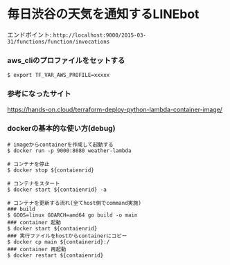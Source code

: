 # 毎日渋谷の天気を通知するLINEbot

エンドポイント: 
`http://localhost:9000/2015-03-31/functions/function/invocations`

### aws_cliのプロファイルをセットする
```
$ export TF_VAR_AWS_PROFILE=xxxxx
```

### 参考になったサイト
https://hands-on.cloud/terraform-deploy-python-lambda-container-image/

### dockerの基本的な使い方(debug)
```
# imageからcontainerを作成して起動する
$ docker run -p 9000:8080 weather-lambda

# コンテナを停止
$ docker stop ${contaienrid}

# コンテナをスタート
$ docker start ${contaienrid} -a

# コンテナを更新する流れ(全てhost側でcommand実施)
### build
$ GOOS=linux GOARCH=amd64 go build -o main
### container 起動
$ docker start ${contaienrid}
### 実行ファイルをhostからcontainerにコピー
$ docker cp main ${containerid}:/ 
### container 再起動
$ docker restart ${contaienrid}
```
